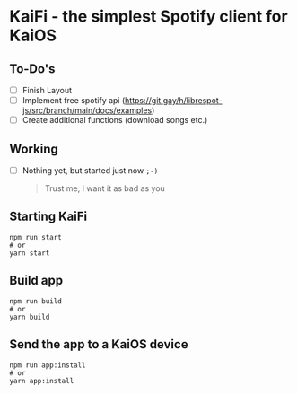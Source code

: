 # KaiFi - the simplest Spotify client for KaiOS

## To-Do's

- [ ] Finish Layout
- [ ] Implement free spotify api (https://git.gay/h/librespot-js/src/branch/main/docs/examples)
- [ ] Create additional functions (download songs etc.)

## Working

- [ ] Nothing yet, but started just now `;-)` 
    
    > Trust me, I want it as bad as you

## Starting KaiFi

```console
npm run start
# or
yarn start
```

## Build app

```console
npm run build
# or
yarn build
```

## Send the app to a KaiOS device

```console
npm run app:install
# or
yarn app:install
```
